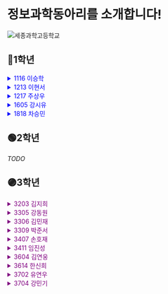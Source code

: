 # 정보과학동아리를 소개합니다!

![세종과학고등학교](https://w.namu.la/s/2f0b573e5c3013e50c3ad8e1c2fd5eb861c3bc5f4f80e347715c267d3d9ddb7bc61362f19ec969cd232c08fe2dc7cd264a4636a7bd5021bb6d08c99a8978df4937960f6d4c08592a6f78cb5eb07dbae41ab95310e589f3d33b3acc7795d01a7a994b294d7a5f61acb378bb3332eecd18)

## 🔵1학년


<details>

<summary style="color:blue">1116 이승학</summary>

GitHub:

- [steve060901](https://github.com/steve060901)

언어:

- C/C++

안녕하세요

</details>


<details>

<summary style="color:blue">1213 이현서</summary>

GitHub:

- [<아이디>](https://github.com/<아이디>)

언어:

- <언어>

<자기소개>

</details>


<details>

<summary style="color:blue">1217 주상우</summary>

GitHub:

- [<아이디>](https://github.com/<아이디>)

언어:

- <언어>

<자기소개>

</details>


<details>

<summary style="color:blue">1605 강시유</summary>

GitHub:

- [sjiniel](https://github.com/sjiniel)

언어:

- python, C++

안녕하세요

</details>


<details>

<summary style="color:blue">1818 차승민</summary>

GitHub:

- [<아이디>](https://github.com/<아이디>)

언어:

- <언어>

<자기소개>

</details>


## 🟢2학년

_TODO_

## 🟣3학년


<details>

<summary style="color:purple">3203 김지희</summary>

GitHub:

- [<아이디>](https://github.com/<아이디>)

언어:

- <언어>

<자기소개>

</details>


<details>

<summary style="color:purple">3305 강동원</summary>

GitHub:

- [<아이디>](https://github.com/<아이디>)

언어:

- <언어>

<자기소개>

</details>


<details>

<summary style="color:purple">3306 김민재</summary>

GitHub:

- [<아이디>](https://github.com/<아이디>)

언어:

- <언어>

<자기소개>

</details>


<details>

<summary style="color:purple">3309 박준서</summary>

GitHub:

- [sejong13th](https://github.com/sejong13th)

언어:
- python (아마도)
- C언어 (파이선보다 못함;;)

하고싶은것만 많은 평범한 고3입니다

</details>


<details>

<summary style="color:purple">3407 손호재</summary>

GitHub:

- [<아이디>](https://github.com/<아이디>)

언어:

- <언어>

<자기소개>

</details>


<details>

<summary style="color:purple">3411 임진성</summary>

GitHub:

- [<아이디>](https://github.com/<아이디>)

언어:

- <언어>

<자기소개>

</details>


<details>

<summary style="color:purple">3604 김연웅</summary>

GitHub:

- [sy3c4ll](https://github.com/sy3c4ll)

언어:

- C/C++
- Java
- Python

해야 되는 거 빼고 다 하는 3학년 썩은물입니다!

</details>


<details>

<summary style="color:purple">3614 한신희</summary>

GitHub:

- [<아이디>](https://github.com/<아이디>)

언어:

- <언어>

<자기소개>

</details>


<details>

<summary style="color:purple">3702 유연우</summary>

GitHub:

- [<아이디>](https://github.com/<아이디>)

언어:

- <언어>

<자기소개>

</details>


<details>

<summary style="color:purple">3704 강민기</summary>

GitHub:

- [<아이디>](https://github.com/<아이디>)

언어:

- <언어>

<자기소개>

</details>

